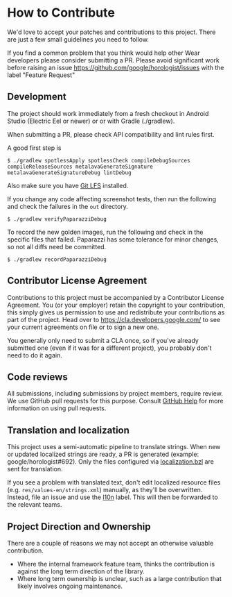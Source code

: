 # How to Contribute

We'd love to accept your patches and contributions to this project. There are
just a few small guidelines you need to follow.

If you find a common problem that you think would help other Wear developers
please consider submitting a PR. Please avoid significant work before raising
an issue https://github.com/google/horologist/issues with the label "Feature Request"

## Development

The project should work immediately from a fresh checkout in Android Studio (Electric Eel or newer) or or with Gradle (./gradlew).

When submitting a PR, please check API compatibility and lint rules first.

A good first step is

```
$ ./gradlew spotlessApply spotlessCheck compileDebugSources compileReleaseSources metalavaGenerateSignature metalavaGenerateSignatureDebug lintDebug
```

Also make sure you have [Git LFS]([url](https://git-lfs.github.com/)) installed.

If you change any code affecting screenshot tests, then run the following and check the failures in the `out` directory.

```
$ ./gradlew verifyPaparazziDebug
```

To record the new golden images, run the following and check in the specific files that failed. Paparazzi has some tolerance for minor changes,
so not all diffs need be committed.

```
$ ./gradlew recordPaparazziDebug
```

## Contributor License Agreement

Contributions to this project must be accompanied by a Contributor License
Agreement. You (or your employer) retain the copyright to your contribution,
this simply gives us permission to use and redistribute your contributions as
part of the project. Head over to <https://cla.developers.google.com/> to see
your current agreements on file or to sign a new one.

You generally only need to submit a CLA once, so if you've already submitted one
(even if it was for a different project), you probably don't need to do it
again.

## Code reviews

All submissions, including submissions by project members, require review. We
use GitHub pull requests for this purpose. Consult
[GitHub Help](https://help.github.com/articles/about-pull-requests/) for more
information on using pull requests.

## Translation and localization

This project uses a semi-automatic pipeline to translate strings. When new or
updated localized strings are ready, a PR is generated (example:
google/horologist#692). Only the files configured via [localization.bzl](localization.bzl)
are sent for translation.

If you see a problem with translated text, don't edit localized resource files
(e.g. `res/values-en/strings.xml`) manually, as they'll be overwritten. Instead,
file an issue and use the [l10n](https://github.com/google/horologist/labels/l10n)
label. This will then be forwarded to the relevant teams.

## Project Direction and Ownership

There are a couple of reasons we may not accept an otherwise valuable
contribution.

- Where the internal framework feature team, thinks the contribution is against the
long term direction of the library.
- Where long term ownership is unclear, such as a large contribution that likely involves
ongoing maintenance.
